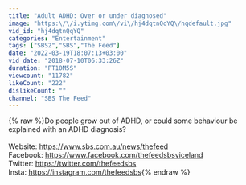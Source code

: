 ```yaml
---
title: "Adult ADHD: Over or under diagnosed"
image: "https:\/\/i.ytimg.com\/vi\/hj4dqtnQqYQ\/hqdefault.jpg"
vid_id: "hj4dqtnQqYQ"
categories: "Entertainment"
tags: ["SBS2","SBS","The Feed"]
date: "2022-03-19T18:07:13+03:00"
vid_date: "2018-07-10T06:33:26Z"
duration: "PT10M5S"
viewcount: "11782"
likeCount: "222"
dislikeCount: ""
channel: "SBS The Feed"
---
```

{% raw %}Do people grow out of ADHD, or could some behaviour be explained with an ADHD diagnosis?<br /><br />Website: <a rel="nofollow" target="blank" href="https://www.sbs.com.au/news/thefeed">https://www.sbs.com.au/news/thefeed</a><br />Facebook: <a rel="nofollow" target="blank" href="https://www.facebook.com/thefeedsbsviceland">https://www.facebook.com/thefeedsbsviceland</a><br />Twitter: <a rel="nofollow" target="blank" href="https://twitter.com/thefeedsbs">https://twitter.com/thefeedsbs</a><br />Insta: <a rel="nofollow" target="blank" href="https://instagram.com/thefeedsbs">https://instagram.com/thefeedsbs</a>{% endraw %}
